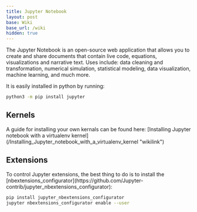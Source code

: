 ```yaml
---
title: Jupyter Notebook
layout: post
base: Wiki
base_url: /wiki
hidden: true
---
```


The Jupyter Notebook is an open-source web application that allows you to create and share documents that contain live code, equations, visualizations and narrative text. Uses include: data cleaning and transformation, numerical simulation, statistical modeling, data visualization, machine learning, and much more.

It is easily installed in python by running:

``` bash
python3 -m pip install jupyter
```

<h2>
Kernels

</h2>
A guide for installing your own kernals can be found here: [Installing Jupyter notebook with a virtualenv kernel](/Installing_Jupyter_notebook_with_a_virtualenv_kernel "wikilink")

<h2>
Extensions

</h2>
To control Jupyter extensions, the best thing to do is to install the [nbextensions_configurator](https://github.com/Jupyter-contrib/jupyter_nbextensions_configurator):

``` bash
pip install jupyter_nbextensions_configurator
jupyter nbextensions_configurator enable --user
```
